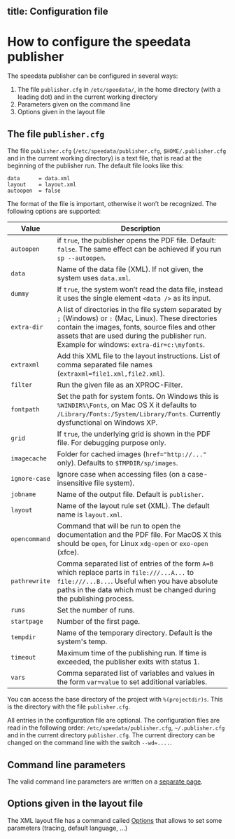 title: Configuration file
---
How to configure the speedata publisher
=======================================

The speedata publisher can be configured in several ways:

1.  The file `publisher.cfg` in `/etc/speedata/`, in the home directory
    (with a leading dot) and in the current working directory
2.  Parameters given on the command line
3.  Options given in the layout file

The file `publisher.cfg`
------------------------

The file `publisher.cfg` (`/etc/speedata/publisher.cfg`,
`$HOME/.publisher.cfg` and in the current working directory) is a text
file, that is read at the beginning of the publisher run. The default
file looks like this:

    data      = data.xml
    layout    = layout.xml
    autoopen  = false

The format of the file is important, otherwise it won’t be recognized.
The following options are supported:

Value | Description
------|------------
`autoopen` | if `true`, the publisher opens the PDF file. Default: `false`. The  same effect can be achieved if you run `sp --autoopen`.
`data` | Name of the data file (XML). If not given, the system uses `data.xml`.
`dummy` | If `true`, the system won’t read the data file, instead it uses the single element `<data />` as its input.
`extra-dir` | A list of directories in the file system separated by `;` (Windows) or `:` (Mac, Linux). These directories contain the images, fonts, source files and other assets that are used during the publisher run. Example for windows: `extra-dir=c:\myfonts`.
`extraxml` | Add this XML file to the layout instructions. List of comma separated file names (`extraxml=file1.xml,file2.xml`).
`filter` | Run the given file as an XPROC-Filter.
`fontpath` | Set the path for system fonts. On Windows this is `%WINDIR%\Fonts`, on Mac OS X it defaults to `/Library/Fonts:/System/Library/Fonts`. Currently dysfunctional on Windows XP.
`grid` | If `true`, the underlying grid is shown in the PDF file. For debugging purpose only.
`imagecache` | Folder for cached images (`href="http://..."` only). Defaults to `$TMPDIR/sp/images`.
`ignore-case` |  Ignore case when accessing files (on a case-insensitive file system).
`jobname` | Name of the output file. Default is `publisher`.
`layout` | Name of the layout rule set (XML). The default name is `layout.xml`.
`opencommand` | Command that will be run to open the documentation and the PDF file. For MacOS X this should be `open`, for Linux `xdg-open` or `exo-open` (xfce).
`pathrewrite` | Comma separated list of entries of the form `A=B` which replace parts in `file:///...A...` to `file:///...B...`. Useful when you have absolute paths in the data which must be changed during the publishing process.
`runs` | Set the number of runs.
`startpage` | Number of the first page.
`tempdir`  | Name of the temporary directory. Default is the system's temp.
`timeout` | Maximum time of the publishing run. If time is exceeded, the publisher exits with status 1.
`vars` | Comma separated list of variables and values in the form `var=value` to set additional variables.

You can access the base directory of the project with `%(projectdir)s`.
This is the directory with the file `publisher.cfg`.

All entries in the configuration file are optional. The configuration
files are read in the following order: `/etc/speedata/publisher.cfg`,
`~/.publisher.cfg` and in the current directory `publisher.cfg`. The
current directory can be changed on the command line with the switch
`--wd=....`.

Command line parameters
-----------------------

The valid command line parameters are written on a [separate
page](commandline.html).

Options given in the layout file
--------------------------------

The XML layout file has a command called
[Options](../commands-en/options.html) that allows to set some
parameters (tracing, default language, …)
